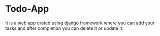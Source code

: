 # Todo-App

It is a web app crated using django framework where you can add your tasks and after completion you can delete it or update it.
